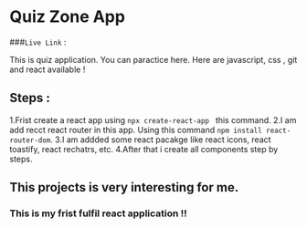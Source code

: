 # Quiz Zone App

###`Live Link` :

This is quiz application. You can paractice here. Here are javascript, css , git and react available !

## Steps :

1.Frist create a react app using `npx create-react-app ` this command.
2.I am add recct react router in this app. Using this command `npm install react-router-dom`.
3.I am addded some react pacakge like react icons, react toastify, react rechatrs, etc.
4.After that i create all components step by steps.

## This projects is very interesting for me.

### This is my frist fulfil react application !!
